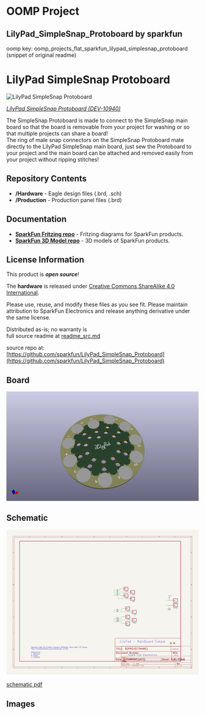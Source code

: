 # OOMP Project  
## LilyPad_SimpleSnap_Protoboard  by sparkfun  
  
oomp key: oomp_projects_flat_sparkfun_lilypad_simplesnap_protoboard  
(snippet of original readme)  
  
LilyPad SimpleSnap Protoboard  
========================================  
  
![LilyPad SimpleSnap Protoboard](https://cdn.sparkfun.com//assets/parts/6/1/0/8/10940-01a.jpg)  
  
[*LilyPad SimpleSnap Protoboard (DEV-10940)*](https://www.sparkfun.com/products/10940)  
  
The SimpleSnap Protoboard is made to connect to the SimpleSnap main board so that the board is removable from your project for washing or so that multiple projects can share a board!   
The ring of male snap connectors on the SimpleSnap Protoboard mate directly to the LilyPad SimpleSnap main board, just sew the Protoboard to your project and the main board can be attached and removed easily from your project without ripping stitches!  
  
Repository Contents  
-------------------  
  
* **/Hardware** - Eagle design files (.brd, .sch)  
* **/Production** - Production panel files (.brd)  
  
Documentation  
--------------  
* **[SparkFun Fritzing repo](https://github.com/sparkfun/Fritzing_Parts)** - Fritzing diagrams for SparkFun products.  
* **[SparkFun 3D Model repo](https://github.com/sparkfun/3D_Models)** - 3D models of SparkFun products.   
  
  
License Information  
-------------------  
This product is _**open source**_!   
  
The **hardware** is released under [Creative Commons ShareAlike 4.0 International](https://creativecommons.org/licenses/by-sa/4.0/).  
  
Please use, reuse, and modify these files as you see fit. Please maintain attribution to SparkFun Electronics and release anything derivative under the same license.  
  
Distributed as-is; no warranty is  
  full source readme at [readme_src.md](readme_src.md)  
  
source repo at: [https://github.com/sparkfun/LilyPad_SimpleSnap_Protoboard](https://github.com/sparkfun/LilyPad_SimpleSnap_Protoboard)  
## Board  
  
[![working_3d.png](working_3d_600.png)](working_3d.png)  
## Schematic  
  
[![working_schematic.png](working_schematic_600.png)](working_schematic.png)  
  
[schematic pdf](working_schematic.pdf)  
## Images  
